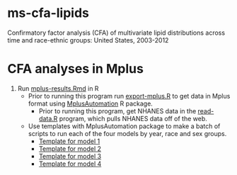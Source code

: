 # ms-cfa-lipids
Confirmatory factor analysis (CFA) of multivariate lipid distributions across time and race-ethnic groups: United States, 2003-2012

# CFA analyses in Mplus

1. Run [mplus-results.Rmd](mplus-results.Rmd) in R
    - Prior to running this program run [export-mplus.R](export-mplus.R) to get data in Mplus format using [MplusAutomation](https://cran.r-project.org/web/packages/MplusAutomation/index.html) R package.
        - Prior to running this program, get NHANES data in the [read-data.R](read-data.R) program, which pulls NHANES data off of the web.
    - Use templates with MplusAutomation package to make a batch of scripts to run each of the four models by year, race and sex groups.
        - [Template for model 1](mplus\compare-years-template\template_m1.txt)
        - [Template for model 2](mplus\compare-years-template\template_m2.txt)
        - [Template for model 3](mplus\compare-years-template\template_m3.txt)
        - [Template for model 4](mplus\compare-years-template\template_m4.txt)
    
